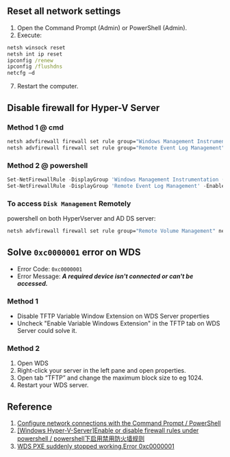 ## Reset all network settings
1. Open the Command Prompt (Admin) or PowerShell (Admin).
2. Execute:
  ```cmd
  netsh winsock reset
  netsh int ip reset
  ipconfig /renew
  ipconfig /flushdns
  netcfg –d
  ```
7. Restart the computer.

## Disable firewall for Hyper-V Server
### Method 1 @ cmd
```cmd
netsh advfirewall firewall set rule group="Windows Management Instrumentation (WMI)" new enable=yes
netsh advfirewall firewall set rule group="Remote Event Log Management" new enable=yes
```
### Method 2 @ powershell
```powershell
Set-NetFirewallRule -DisplayGroup 'Windows Management Instrumentation (WMI)' -Enabled true -PassThru
Set-NetFirewallRule -DisplayGroup 'Remote Event Log Management' -Enabled true -PassThru
```

### To access `Disk Management` Remotely
powershell on both HyperVserver and AD DS server:
```cmd
netsh advfirewall firewall set rule group="Remote Volume Management" new enable=yes
```

## Solve `0xc0000001` error on WDS
- Error Code: `0xc0000001`
- Error Message: ***A required device isn't connected or can't be accessed.***
### Method 1
- Disable TFTP Variable Window Extension on WDS Server properties
- Uncheck "Enable Variable Windows Extension" in the TFTP tab on WDS Server could solve it.
### Method 2
1. Open WDS
2. Right-click your server in the left pane and open properties.
3. Open tab “TFTP” and change the maximum block size to eg 1024.
4. Restart your WDS server.

## Reference
1. [Configure network connections with the Command Prompt / PowerShell](http://www.apeswithcomputers.com/article/configure-network-connections-with-the-command-prompt-powershell)
2. [[Windows Hyper-V-Server]Enable or disable firewall rules under powershell / powershell下启用禁用防火墙规则](https://www.cnblogs.com/alfredsun/p/10681646.html)
3. [WDS PXE suddenly stopped working.Error 0xc0000001](https://social.technet.microsoft.com/Forums/en-US/387e5279-11f6-41e5-8b6b-23310343e73c)
